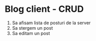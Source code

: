 # Blog client - CRUD

1. Sa afisam lista de posturi de la server
2. Sa stergem un post
3. Sa editam un post
